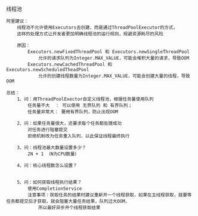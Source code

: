 线程池

    阿里建议：
        线程池不允许使用Executors去创建，而是通过ThreadPoolExecutor的方式，
        这样的处理方式让开发者更加明确线程池的运行规则，规避资源耗尽的风险
    
        原因：
            Executors.newFixedThreadPool 和 Executors.newSingleThreadPool
                允许的请求队列为Integer.MAX_VALUE，可能会堆积大量的请求，导致OOM
            Executors.newCachedThreadPool 和 Executors.newScheduledTheadPool 
                允许的创建线程数量为Integer.MAX_VALUE，可能会创建大量的线程，导致OOM
                
    总结：
        1、问：用ThreadPoolExector自定义线程池，根据任务量使用队列
            任务量不大  ： 可以使用 无界队列 和 有界队列；
            任务量非常大： 要用有界队列，防止出现OOM
            
        2、问：如果任务量很大，还要求每个任务都处理成功
            对任务进行阻塞提交
            拒绝机制改为任务重入队列，以此保证线程最终执行
        
        3、问：线程池最大数量设置多少？
            2N + 1 （N为CPU数量）
           
        4、问：核心线程数怎么设置？
            
            
        5、问：如何获取线程执行结果？
            使用CompletionService
            注意事项：获取任务的结果时建议重新开一个线程获取，如果在主线程获取，就要等任务都提交后才获取，就会阻塞大量任务结果，队列过大OOM，
                所以最好异步开个线程获取结果